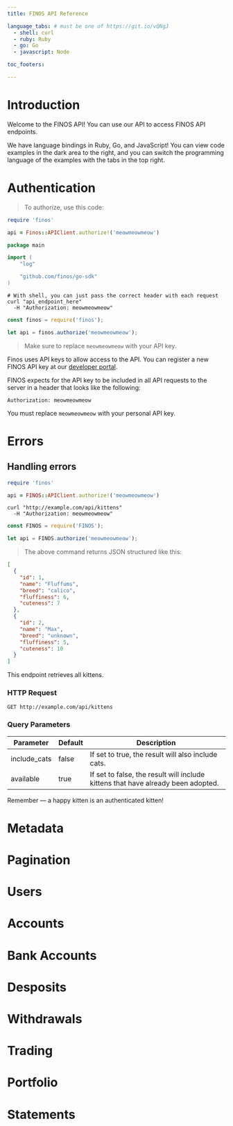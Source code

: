```yaml
---
title: FINOS API Reference

language_tabs: # must be one of https://git.io/vQNgJ
  - shell: curl
  - ruby: Ruby
  - go: Go
  - javascript: Node

toc_footers:

---
```


# Introduction

Welcome to the FINOS API! You can use our API to access FINOS API endpoints.

We have language bindings in Ruby, Go, and JavaScript! You can view code examples in the dark area to the right, and you can switch the programming language of the examples with the tabs in the top right.


# Authentication

> To authorize, use this code:

```ruby
require 'finos'

api = Finos::APIClient.authorize!('meowmeowmeow')
```


```go
package main

import (
    "log"

    "github.com/finos/go-sdk"
)
```

```shell
# With shell, you can just pass the correct header with each request
curl "api_endpoint_here"
  -H "Authorization: meowmeowmeow"
```

```javascript
const finos = require('finos');

let api = finos.authorize('meowmeowmeow');
```

> Make sure to replace `meowmeowmeow` with your API key.

Finos uses API keys to allow access to the API. You can register a new FINOS API key at our [developer portal](http://example.com/developers).

FINOS expects for the API key to be included in all API requests to the server in a header that looks like the following:

`Authorization: meowmeowmeow`

<aside class="notice">
You must replace <code>meowmeowmeow</code> with your personal API key.
</aside>

# Errors

## Handling errors

```ruby
require 'finos'

api = FINOS::APIClient.authorize!('meowmeowmeow')
```

```shell
curl "http://example.com/api/kittens"
  -H "Authorization: meowmeowmeow"
```

```javascript
const FINOS = require('FINOS');

let api = FINOS.authorize('meowmeowmeow');
```

> The above command returns JSON structured like this:

```json
[
  {
    "id": 1,
    "name": "Fluffums",
    "breed": "calico",
    "fluffiness": 6,
    "cuteness": 7
  },
  {
    "id": 2,
    "name": "Max",
    "breed": "unknown",
    "fluffiness": 5,
    "cuteness": 10
  }
]
```

This endpoint retrieves all kittens.

### HTTP Request

`GET http://example.com/api/kittens`

### Query Parameters

Parameter | Default | Description
--------- | ------- | -----------
include_cats | false | If set to true, the result will also include cats.
available | true | If set to false, the result will include kittens that have already been adopted.

<aside class="success">
Remember — a happy kitten is an authenticated kitten!
</aside>

# Metadata

# Pagination

# Users

# Accounts

# Bank Accounts

# Desposits

# Withdrawals

# Trading

# Portfolio

# Statements

